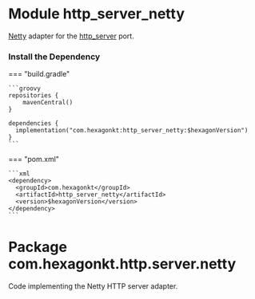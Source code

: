 
# Module http_server_netty
[Netty] adapter for the [http_server] port.

[Netty]: https://netty.io
[http_server]: /http_server

### Install the Dependency

=== "build.gradle"

    ```groovy
    repositories {
        mavenCentral()
    }

    dependencies {
      implementation("com.hexagonkt:http_server_netty:$hexagonVersion")
    }
    ```

=== "pom.xml"

    ```xml
    <dependency>
      <groupId>com.hexagonkt</groupId>
      <artifactId>http_server_netty</artifactId>
      <version>$hexagonVersion</version>
    </dependency>
    ```

# Package com.hexagonkt.http.server.netty
Code implementing the Netty HTTP server adapter.
